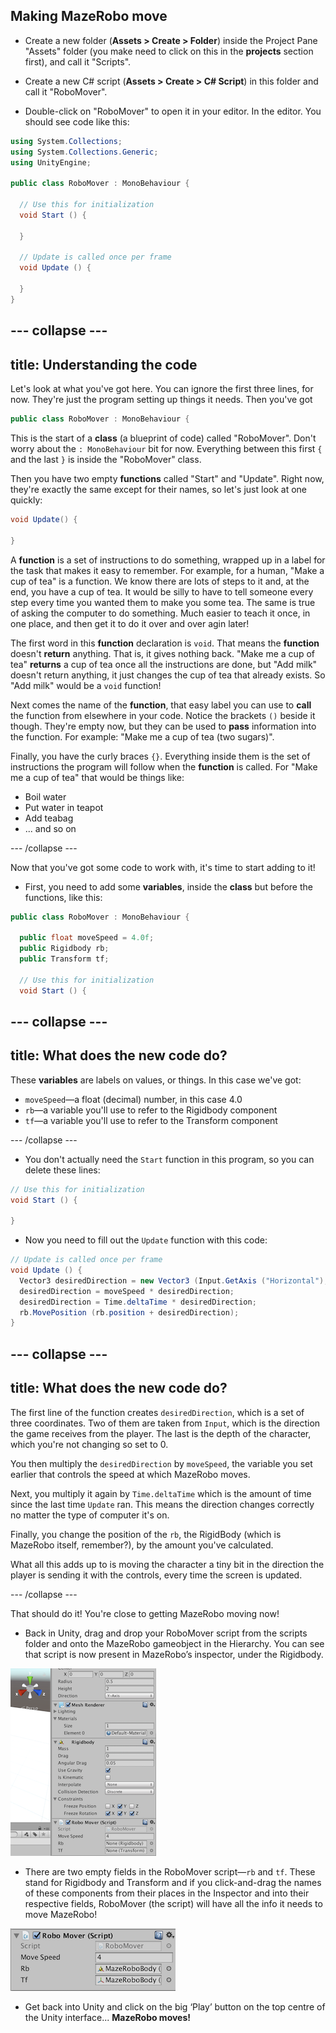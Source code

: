 ## Making MazeRobo move

+ Create a new folder \(**Assets &gt; Create &gt; Folder**\) inside the Project Pane "Assets" folder \(you make need to click on this in the **projects** section first\), and call it "Scripts".  
   
+ Create a new C\# script \(**Assets &gt; Create &gt;  C\# Script**\) in this folder and call it "RoboMover".

+ Double-click on "RoboMover" to open it in your editor. In the editor. You should see code like this:

```cs
using System.Collections;
using System.Collections.Generic;
using UnityEngine;

public class RoboMover : MonoBehaviour {

  // Use this for initialization
  void Start () {

  }

  // Update is called once per frame
  void Update () {

  }
}
```

--- collapse ---
---
title: Understanding the code
---
Let's look at what you've got here. You can ignore the first three lines, for now. They're just the program setting up things it needs. Then you've got

```cs
public class RoboMover : MonoBehaviour {
```

This is the start of a **class** \(a blueprint of code\) called "RoboMover". Don't worry about the `: MonoBehaviour` bit for now. Everything between this first `{` and the last `}` is inside the "RoboMover" class.

Then you have two empty **functions** called "Start" and "Update". Right now, they're exactly the same except for their names, so let's just look at one quickly:

```cs
void Update() {

}
```

A **function** is a set of instructions to do something, wrapped up in a label for the task that makes it easy to remember. For example, for a human, "Make a cup of tea" is a function. We know there are lots of steps to it and, at the end, you have a cup of tea. It would be silly to have to tell someone every step every time you wanted them to make you some tea. The same is true of asking the computer to do something. Much easier to teach it once, in one place, and then get it to do it over and over agin later!

The first word in this **function** declaration is `void`. That means the **function** doesn't **return** anything. That is, it gives nothing back. "Make me a cup of tea" **returns** a cup of tea once all the instructions are done, but "Add milk" doesn't return anything, it just changes the cup of tea that already exists. So "Add milk" would be a `void` function!

Next comes the name of the **function**, that easy label you can use to **call** the function from elsewhere in your code. Notice the brackets `()` beside it though. They're empty now, but they can be used to **pass** information into the function. For example: "Make me a cup of tea \(two sugars\)".

Finally, you have the curly braces `{}`. Everything inside them is the set of instructions the program will follow when the **function** is called. For "Make me a cup of tea" that would be things like:

* Boil water
* Put water in teapot
* Add teabag
* ... and so on

--- /collapse ---

Now that you've got some code to work with, it's time to start adding to it!

+ First, you need to add some **variables**, inside the **class** but before the functions, like this:

```cs
public class RoboMover : MonoBehaviour {

  public float moveSpeed = 4.0f;
  public Rigidbody rb;
  public Transform tf;

  // Use this for initialization
  void Start () {
```

--- collapse ---
---
title: What does the new code do?
---

   These **variables** are labels on values, or things. In this case we've got:

   * `moveSpeed`—a float \(decimal\) number, in this case 4.0
   * `rb`—a variable you'll use to refer to the Rigidbody component
   * `tf`—a variable you'll use to refer to the Transform component

--- /collapse ---

+ You don't actually need the `Start` function in this program, so you can delete these lines:

```cs
// Use this for initialization
void Start () {

}
```

+ Now you need to fill out the `Update` function with this code:

```cs
// Update is called once per frame
void Update () {
  Vector3 desiredDirection = new Vector3 (Input.GetAxis ("Horizontal"), 0.0f, Input.GetAxis ("Vertical"));
  desiredDirection = moveSpeed * desiredDirection;
  desiredDirection = Time.deltaTime * desiredDirection;
  rb.MovePosition (rb.position + desiredDirection);
}
```

--- collapse ---
---
title: What does the new code do?
---

The first line of the function creates `desiredDirection`, which is a  set of three coordinates. Two of them are taken from `Input`, which is the direction the game receives from the player. The last is the depth of the character, which you're not changing so set to 0.  

You then multiply the `desiredDirection` by `moveSpeed`, the variable you set earlier that controls the speed at which MazeRobo moves.  

Next, you multiply it again by `Time.deltaTime` which is the amount of time since the last time `Update` ran. This means the direction changes correctly no matter the type of computer it's on.  

Finally, you change the position of the `rb`, the RigidBody \(which is MazeRobo itself, remember?\), by the amount you've calculated.  

What all this adds up to is moving the character a tiny bit in the direction the player is sending it with the controls, every time the screen is updated. 

--- /collapse ---

That should do it! You're close to getting MazeRobo moving now!

+ Back in Unity, drag and drop your RoboMover script from the scripts folder and onto the MazeRobo gameobject in the Hierarchy. You can see that script is now present in MazeRobo’s inspector, under the Rigidbody.  

![](images/MazeRobo_Inspector.png)

+ There are two empty fields in the RoboMover script—`rb` and `tf`. These stand for Rigidbody and Transform and if you click-and-drag the names of these components from their places in the Inspector and into their respective fields, RoboMover \(the script\) will have all the info it needs to move MazeRobo! 

![](images/Script_Vars.png)

+ Get back into Unity and click on the big ‘Play’ button on the top centre of the Unity interface... **MazeRobo moves!**



